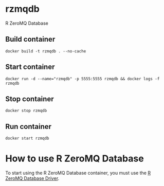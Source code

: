 # rzmqdb
R ZeroMQ Database

## Build container
```
docker build -t rzmqdb . --no-cache
```

## Start container
```
docker run -d --name="rzmqdb" -p 5555:5555 rzmqdb && docker logs -f rzmqdb
```

## Stop container
```
docker stop rzmqdb
```

## Run container
```
docker start rzmqdb
```

# How to use R ZeroMQ Database
To start using the R ZeroMQ Database container, you must use the [R ZeroMQ Database Driver](https://github.com/aborderon/rzmqdb-driver).
